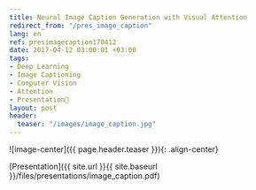 ```yaml
---
title: Neural Image Caption Generation with Visual Attention
redirect_from: "/pres_image_caption"
lang: en
ref: presimagecaption170412
date: 2017-04-12 03:00:01 +03:00
tags:
- Deep Learning
- Image Captioning
- Computer Vision
- Attention
- Presentation🎯
layout: post
header:
  teaser: "/images/image_caption.jpg"
---
```


![image-center]({{ page.header.teaser }}){: .align-center}

[Presentation]({{ site.url }}{{ site.baseurl }}/files/presentations/image_caption.pdf)
